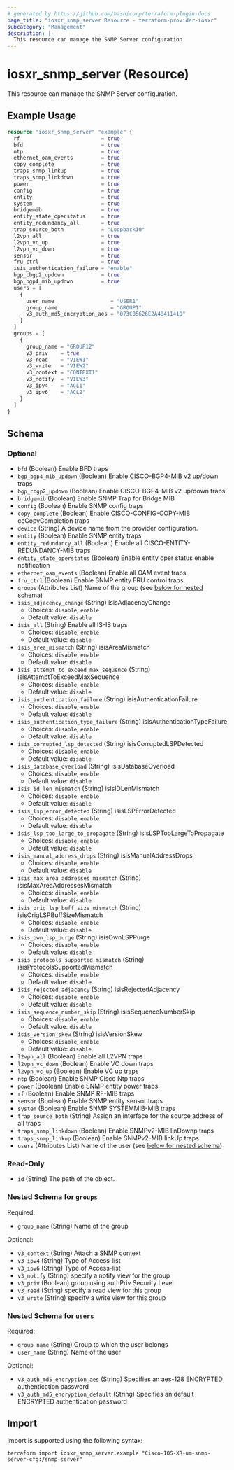 ```yaml
---
# generated by https://github.com/hashicorp/terraform-plugin-docs
page_title: "iosxr_snmp_server Resource - terraform-provider-iosxr"
subcategory: "Management"
description: |-
  This resource can manage the SNMP Server configuration.
---
```


# iosxr_snmp_server (Resource)

This resource can manage the SNMP Server configuration.

## Example Usage

```terraform
resource "iosxr_snmp_server" "example" {
  rf                          = true
  bfd                         = true
  ntp                         = true
  ethernet_oam_events         = true
  copy_complete               = true
  traps_snmp_linkup           = true
  traps_snmp_linkdown         = true
  power                       = true
  config                      = true
  entity                      = true
  system                      = true
  bridgemib                   = true
  entity_state_operstatus     = true
  entity_redundancy_all       = true
  trap_source_both            = "Loopback10"
  l2vpn_all                   = true
  l2vpn_vc_up                 = true
  l2vpn_vc_down               = true
  sensor                      = true
  fru_ctrl                    = true
  isis_authentication_failure = "enable"
  bgp_cbgp2_updown            = true
  bgp_bgp4_mib_updown         = true
  users = [
    {
      user_name                  = "USER1"
      group_name                 = "GROUP1"
      v3_auth_md5_encryption_aes = "073C05626E2A4841141D"
    }
  ]
  groups = [
    {
      group_name = "GROUP12"
      v3_priv    = true
      v3_read    = "VIEW1"
      v3_write   = "VIEW2"
      v3_context = "CONTEXT1"
      v3_notify  = "VIEW3"
      v3_ipv4    = "ACL1"
      v3_ipv6    = "ACL2"
    }
  ]
}
```

<!-- schema generated by tfplugindocs -->
## Schema

### Optional

- `bfd` (Boolean) Enable BFD traps
- `bgp_bgp4_mib_updown` (Boolean) Enable CISCO-BGP4-MIB v2 up/down traps
- `bgp_cbgp2_updown` (Boolean) Enable CISCO-BGP4-MIB v2 up/down traps
- `bridgemib` (Boolean) Enable SNMP Trap for Bridge MIB
- `config` (Boolean) Enable SNMP config traps
- `copy_complete` (Boolean) Enable CISCO-CONFIG-COPY-MIB ccCopyCompletion traps
- `device` (String) A device name from the provider configuration.
- `entity` (Boolean) Enable SNMP entity traps
- `entity_redundancy_all` (Boolean) Enable all CISCO-ENTITY-REDUNDANCY-MIB traps
- `entity_state_operstatus` (Boolean) Enable entity oper status enable notification
- `ethernet_oam_events` (Boolean) Enable all OAM event traps
- `fru_ctrl` (Boolean) Enable SNMP entity FRU control traps
- `groups` (Attributes List) Name of the group (see [below for nested schema](#nestedatt--groups))
- `isis_adjacency_change` (String) isisAdjacencyChange
  - Choices: `disable`, `enable`
  - Default value: `disable`
- `isis_all` (String) Enable all IS-IS traps
  - Choices: `disable`, `enable`
  - Default value: `disable`
- `isis_area_mismatch` (String) isisAreaMismatch
  - Choices: `disable`, `enable`
  - Default value: `disable`
- `isis_attempt_to_exceed_max_sequence` (String) isisAttemptToExceedMaxSequence
  - Choices: `disable`, `enable`
  - Default value: `disable`
- `isis_authentication_failure` (String) isisAuthenticationFailure
  - Choices: `disable`, `enable`
  - Default value: `disable`
- `isis_authentication_type_failure` (String) isisAuthenticationTypeFailure
  - Choices: `disable`, `enable`
  - Default value: `disable`
- `isis_corrupted_lsp_detected` (String) isisCorruptedLSPDetected
  - Choices: `disable`, `enable`
  - Default value: `disable`
- `isis_database_overload` (String) isisDatabaseOverload
  - Choices: `disable`, `enable`
  - Default value: `disable`
- `isis_id_len_mismatch` (String) isisIDLenMismatch
  - Choices: `disable`, `enable`
  - Default value: `disable`
- `isis_lsp_error_detected` (String) isisLSPErrorDetected
  - Choices: `disable`, `enable`
  - Default value: `disable`
- `isis_lsp_too_large_to_propagate` (String) isisLSPTooLargeToPropagate
  - Choices: `disable`, `enable`
  - Default value: `disable`
- `isis_manual_address_drops` (String) isisManualAddressDrops
  - Choices: `disable`, `enable`
  - Default value: `disable`
- `isis_max_area_addresses_mismatch` (String) isisMaxAreaAddressesMismatch
  - Choices: `disable`, `enable`
  - Default value: `disable`
- `isis_orig_lsp_buff_size_mismatch` (String) isisOrigLSPBuffSizeMismatch
  - Choices: `disable`, `enable`
  - Default value: `disable`
- `isis_own_lsp_purge` (String) isisOwnLSPPurge
  - Choices: `disable`, `enable`
  - Default value: `disable`
- `isis_protocols_supported_mismatch` (String) isisProtocolsSupportedMismatch
  - Choices: `disable`, `enable`
  - Default value: `disable`
- `isis_rejected_adjacency` (String) isisRejectedAdjacency
  - Choices: `disable`, `enable`
  - Default value: `disable`
- `isis_sequence_number_skip` (String) isisSequenceNumberSkip
  - Choices: `disable`, `enable`
  - Default value: `disable`
- `isis_version_skew` (String) isisVersionSkew
  - Choices: `disable`, `enable`
  - Default value: `disable`
- `l2vpn_all` (Boolean) Enable all L2VPN traps
- `l2vpn_vc_down` (Boolean) Enable VC down traps
- `l2vpn_vc_up` (Boolean) Enable VC up traps
- `ntp` (Boolean) Enable SNMP Cisco Ntp traps
- `power` (Boolean) Enable SNMP entity power traps
- `rf` (Boolean) Enable SNMP RF-MIB traps
- `sensor` (Boolean) Enable SNMP entity sensor traps
- `system` (Boolean) Enable SNMP SYSTEMMIB-MIB traps
- `trap_source_both` (String) Assign an interface for the source address of all traps
- `traps_snmp_linkdown` (Boolean) Enable SNMPv2-MIB linDownp traps
- `traps_snmp_linkup` (Boolean) Enable SNMPv2-MIB linkUp traps
- `users` (Attributes List) Name of the user (see [below for nested schema](#nestedatt--users))

### Read-Only

- `id` (String) The path of the object.

<a id="nestedatt--groups"></a>
### Nested Schema for `groups`

Required:

- `group_name` (String) Name of the group

Optional:

- `v3_context` (String) Attach a SNMP context
- `v3_ipv4` (String) Type of Access-list
- `v3_ipv6` (String) Type of Access-list
- `v3_notify` (String) specify a notify view for the group
- `v3_priv` (Boolean) group using authPriv Security Level
- `v3_read` (String) specify a read view for this group
- `v3_write` (String) specify a write view for this group


<a id="nestedatt--users"></a>
### Nested Schema for `users`

Required:

- `group_name` (String) Group to which the user belongs
- `user_name` (String) Name of the user

Optional:

- `v3_auth_md5_encryption_aes` (String) Specifies an aes-128 ENCRYPTED authentication password
- `v3_auth_md5_encryption_default` (String) Specifies an default ENCRYPTED authentication password

## Import

Import is supported using the following syntax:

```shell
terraform import iosxr_snmp_server.example "Cisco-IOS-XR-um-snmp-server-cfg:/snmp-server"
```
